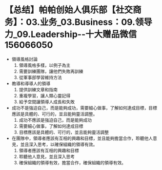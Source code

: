 # 【总结】帕帕创始人俱乐部【社交商务】：03.业务_03.Business：09.领导力_09.Leadership--十大赠品微信156066050

-   領導風格討論
    1.  領導風格多樣，以例子為主
    2.  需要訓練團隊，讓他們失敗再訓練
    3.  從軍事部學習維持方法
-   教導和導導人的領導
    1.  提供訓練文章和指南
    2.  重複學習，讓人類心靈記得
    3.  給予空間讓領導人成長和失敗
-   成功不是強迫自己，而是能夠成功，需要細心做事，了解如何達成目標，目標應該是具體的、可行的，並且能夠靈活調整。
    1.  成功不應該是強迫自己，而是能夠成功
    2.  需要細心做事，了解如何達成目標
    3.  目標應該是具體的、可行的，並且能夠靈活調整
-   在團隊中，領導者應該有互相的興趣和目標，並且能夠擔當合作，聆聽他人意見，並且深入思考，以確保組織的領導有效。
    1.  領導者應該有互相的興趣和目標
    2.  聆聽他人意見，並且深入思考
    3.  確保組織的領導有效，擔當合作，確保組織的領導有效。